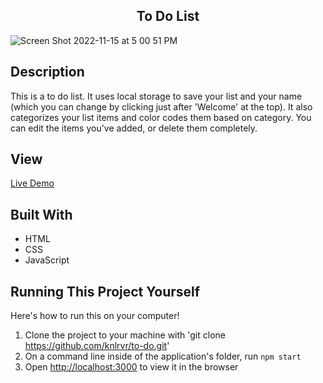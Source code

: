 <h2 align="center"> To Do List </h2> 

![Screen Shot 2022-11-15 at 5 00 51 PM](https://user-images.githubusercontent.com/91632194/202034312-486314be-6202-43e3-8c44-3ab7276d0ec2.png)

## Description 
This is a to do list. It uses local storage to save your list and your name (which you can change by clicking just after 'Welcome' at the top). It also categorizes your list items and color codes them based on category. You can edit the items you've added, or delete them completely. 

## View 
[Live Demo](https://knlrvr.github.io/to-do)

## Built With
- HTML
- CSS
- JavaScript 

## Running This Project Yourself
Here's how to run this on your computer!

1. Clone the project to your machine with 'git clone https://github.com/knlrvr/to-do.git'
2. On a command line inside of the application's folder, run `npm start`
3. Open [http://localhost:3000](http://localhost:3000) to view it in the browser


